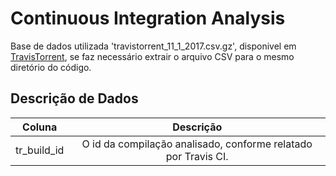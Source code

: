 # Continuous Integration Analysis


Base de dados utilizada  'travistorrent_11_1_2017.csv.gz',  disponivel em <a href="https://travistorrent.testroots.org/page_access/">TravisTorrent</a>, se faz necessário extrair o arquivo CSV para o mesmo diretório do código.

## Descrição de Dados
|Coluna      |Descrição |
|------------|:--------------------------------:|
|tr_build_id  | O id da compilação analisado, conforme relatado por Travis CI.|

